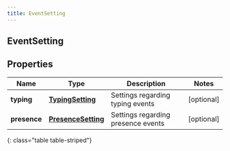 ```yaml
---
title: EventSetting
---
```

## EventSetting

## Properties

|Name | Type | Description | Notes|
|------------ | ------------- | ------------- | -------------|
| **typing** | [**TypingSetting**](TypingSetting.html) | Settings regarding typing events | [optional] |
| **presence** | [**PresenceSetting**](PresenceSetting.html) | Settings regarding presence events | [optional] |
{: class="table table-striped"}


